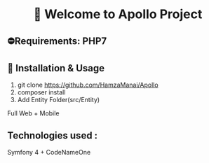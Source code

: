 # <h1 align="center" >👋 Welcome to  Apollo Project  </h1>
##  ⛔Requirements: PHP7
## :wrench: Installation & Usage
1. git clone https://github.com/HamzaManai/Apollo
2. composer install
3. Add Entity Folder(src/Entity)

Full Web + Mobile

## Technologies used :
Symfony 4 + CodeNameOne
